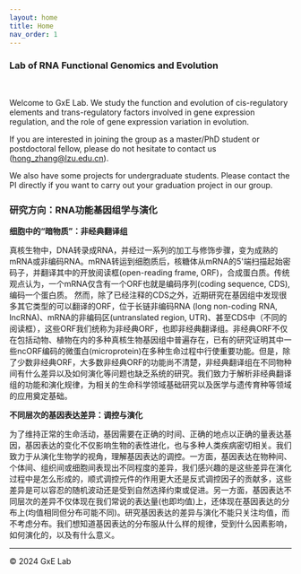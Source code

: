 ```yaml
---
layout: home
title: Home
nav_order: 1
---
```


### Lab of RNA Functional Genomics and Evolution

<br/>

Welcome to GxE Lab. We study the function and evolution of cis-regulatory elements and trans-regulatory factors involved in gene expression regulation, and the role of gene expression variation in evolution.

If you are interested in joining the group as a master/PhD student or postdoctoral fellow, please do not hesitate to contact us (hong_zhang@lzu.edu.cn).

We also have some projects for undergraduate students. Please contact the PI directly if you want to carry out your graduation project in our group. 



### 研究方向：RNA功能基因组学与演化

**细胞中的“暗物质”：非经典翻译组**

真核生物中，DNA转录成RNA，并经过一系列的加工与修饰步骤，变为成熟的mRNA或非编码RNA。mRNA转运到细胞质后，核糖体从mRNA的5'端扫描起始密码子，并翻译其中的开放阅读框(open-reading frame, ORF)，合成蛋白质。传统观点认为，一个mRNA仅含有一个ORF也就是编码序列(coding sequence, CDS), 编码一个蛋白质。
然而，除了已经注释的CDS之外，近期研究在基因组中发现很多其它类型的可以翻译的ORF，位于长链非编码RNA (long non-coding RNA, lncRNA)、mRNA的非编码区(untranslated region, UTR)、甚至CDS中（不同的阅读框），这些ORF我们统称为非经典ORF，也即非经典翻译组。非经典ORF不仅在包括动物、植物在内的多种真核生物基因组中普遍存在，已有的研究证明其中一些ncORF编码的微蛋白(microprotein)在多种生命过程中行使重要功能。但是，除了少数非经典ORF，大多数非经典ORF的功能尚不清楚，非经典翻译组在不同物种间有什么差异以及如何演化等问题也缺乏系统的研究。我们致力于解析非经典翻译组的功能和演化规律，为相关的生命科学领域基础研究以及医学与遗传育种等领域的应用奠定基础。


**不同层次的基因表达差异：调控与演化**

为了维持正常的生命活动，基因需要在正确的时间、正确的地点以正确的量表达基因，基因表达的变化不仅影响生物的表性进化，也与多种人类疾病密切相关。我们致力于从演化生物学的视角，理解基因表达的调控。一方面，基因表达在物种间、个体间、组织间或细胞间表现出不同程度的差异，我们感兴趣的是这些差异在演化过程中是怎么形成的，顺式调控元件的作用更大还是反式调控因子的贡献多，这些差异是可以容忍的随机波动还是受到自然选择约束或促进。另一方面，基因表达不同层次的差异不仅体现在我们常说的表达量(也即均值)上，还体现在基因表达的分布上(均值相同但分布可能不同)。研究基因表达的差异与演化不能只关注均值，而不考虑分布。我们想知道基因表达的分布服从什么样的规律，受到什么因素影响，如何演化的，以及有什么意义。

-----

© 2024 GxE Lab
